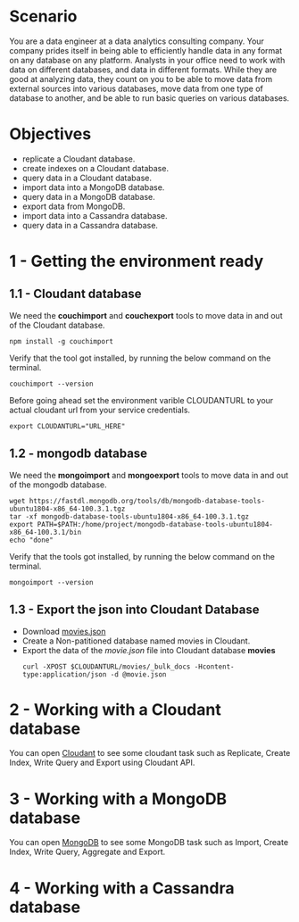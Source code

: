 # Scenario
You are a data engineer at a data analytics consulting company. Your company prides itself in being able to efficiently handle data in any format on any database on any platform. Analysts in your office need to work with data on different databases, and data in different formats. While they are good at analyzing data, they count on you to be able to move data from external sources into various databases, move data from one type of database to another, and be able to run basic queries on various databases.

# Objectives
- replicate a Cloudant database.
- create indexes on a Cloudant database.
- query data in a Cloudant database.
- import data into a MongoDB database.
- query data in a MongoDB database.
- export data from MongoDB.
- import data into a Cassandra database.
- query data in a Cassandra database.

# 1 - Getting the environment ready
## 1.1 - Cloudant database
We need the **couchimport** and **couchexport** tools to move data in and out of the Cloudant database.
```
npm install -g couchimport
```
Verify that the tool got installed, by running the below command on the terminal.
```
couchimport --version
```
Before going ahead set the environment varible CLOUDANTURL to your actual cloudant url from your service credentials.
```
export CLOUDANTURL="URL_HERE"
```
## 1.2 - mongodb database
We  need the **mongoimport** and **mongoexport** tools to move data in and out of the mongodb database.
```
wget https://fastdl.mongodb.org/tools/db/mongodb-database-tools-ubuntu1804-x86_64-100.3.1.tgz
tar -xf mongodb-database-tools-ubuntu1804-x86_64-100.3.1.tgz
export PATH=$PATH:/home/project/mongodb-database-tools-ubuntu1804-x86_64-100.3.1/bin
echo "done"
```
Verify that the tools got installed, by running the below command on the terminal.

```
mongoimport --version
```
## 1.3 - Export the json into Cloudant Database
* Download [movies.json](Assets/movie.json)
* Create a Non-patitioned database named movies in Cloudant.
* Export the data of the *movie.json* file into Cloudant database **movies**
  ``` 
  curl -XPOST $CLOUDANTURL/movies/_bulk_docs -Hcontent-type:application/json -d @movie.json 
  ```

# 2 - Working with a Cloudant database
You can open [Cloudant](Cloudant.md) to see some cloudant task such as Replicate, Create Index, Write Query and Export using Cloudant API.

# 3 - Working with a MongoDB database
You can open [MongoDB](MongoDB.md) to see some MongoDB task such as Import, Create Index, Write Query, Aggregate and Export.

# 4 - Working with a Cassandra database
